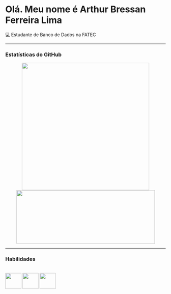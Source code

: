 # Olá. Meu nome é Arthur Bressan Ferreira Lima

💻 Estudante de Banco de Dados na FATEC

---

### Estatísticas do GitHub
<p align="center">
  <img src="https://github-readme-stats.vercel.app/api?username=ArthurBres&show_icons=true&theme=onedark" width="400">
  <img src="https://github-readme-stats.vercel.app/api/top-langs/?username=ArthurBres&hide_progress=true&theme=onedark" width="435" height="168">
</p>

---
### Habilidades
<div style="display: inline_block"><br>
  <img align="center" src="https://cdn.jsdelivr.net/gh/devicons/devicon@latest/icons/python/python-original.svg" width="50" height="50"/>
  <img align="center" src="https://cdn.jsdelivr.net/gh/devicons/devicon@latest/icons/sqldeveloper/sqldeveloper-original.svg" width="50" height="50"/>
  <img align="center" src="https://cdn.jsdelivr.net/gh/devicons/devicon@latest/icons/cplusplus/cplusplus-original.svg" width="50" height="50"/>
</div>

